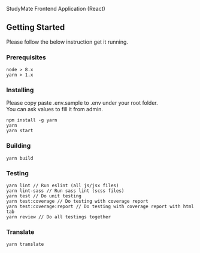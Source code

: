 StudyMate Frontend Application (React)

## Getting Started

Please follow the below instruction get it running.

### Prerequisites

```
node > 8.x
yarn > 1.x
```

### Installing

Please copy paste .env.sample to .env under your root folder.  
You can ask values to fill it from admin.

```
npm install -g yarn
yarn
yarn start
```

### Building

```
yarn build
```

### Testing
```
yarn lint // Run eslint (all js/jsx files)
yarn lint-sass // Run sass lint (scss files)
yarn test // Do unit testing
yarn test:coverage // Do testing with coverage report
yarn test:coverage:report // Do testing with coverage report with html tab
yarn review // Do all testings together
```

### Translate
```
yarn translate
```